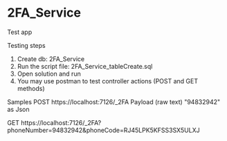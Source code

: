 # 2FA_Service
Test app

Testing steps
1) Create db: 2FA_Service
2) Run the script file: 2FA_Service_tableCreate.sql
3) Open solution and run
4) You may use postman to test controller actions (POST and GET methods)

Samples
POST https://localhost:7126/_2FA
Payload (raw text) "94832942" as Json

GET https://localhost:7126/_2FA?phoneNumber=94832942&phoneCode=RJ45LPK5KFSS3SX5ULXJ
